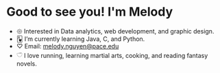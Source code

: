 # Good to see you! I'm Melody


- 𑁍 Interested in Data analytics, web development, and graphic design.
- 🂱 I’m currently learning Java, C, and Python.
- ♡ Email: melody.nguyen@pace.edu
- 𓎩 I love running, learning martial arts, cooking, and reading fantasy novels.

<!---
melodyxnguyen/melodyxnguyen is a ✨ special ✨ repository because its `README.md` (this file) appears on your GitHub profile.
You can click the Preview link to take a look at your changes.
--->
